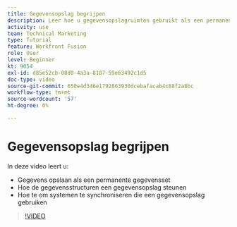```yaml
---
title: Gegevensopslag begrijpen
description: Leer hoe u gegevensopslagruimten gebruikt als een permanente gegevensset en hoe gegevensstructuren een gegevensopslag ondersteunen in [!DNL Adobe Workfront Fusion].
activity: use
team: Technical Marketing
type: Tutorial
feature: Workfront Fusion
role: User
level: Beginner
kt: 9054
exl-id: d85e52cb-08d0-4a3a-8187-59e63492c1d5
doc-type: video
source-git-commit: 650e4d346e1792863930dcebafacab4c88f2a8bc
workflow-type: tm+mt
source-wordcount: '57'
ht-degree: 0%

---
```


# Gegevensopslag begrijpen

In deze video leert u:

* Gegevens opslaan als een permanente gegevensset
* Hoe de gegevensstructuren een gegevensopslag steunen
* Hoe te om systemen te synchroniseren die een gegevensopslag gebruiken

>[!VIDEO](https://video.tv.adobe.com/v/335295/?quality=12&learn=on)
